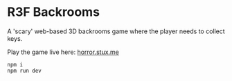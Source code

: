 # R3F Backrooms

A 'scary' web-based 3D backrooms game where the player needs to collect keys.

Play the game live here: [horror.stux.me](https://horror.stux.me)


```
npm i
npm run dev
```

